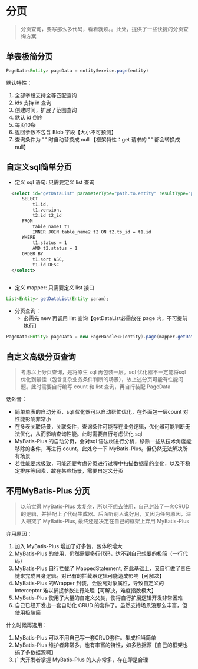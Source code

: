 # 分页

> 分页查询，要写那么多代码，看着就烦。。此处，提供了一些快捷的分页查询方案

## 单表极简分页
```java
PageData<Entity> pageData = entityService.page(entity)
```
默认特性：
1. 全部字段支持全等匹配查询
2. ids 支持 in 查询
3. 创建时间，扩展了范围查询
4. 默认 id 倒序
5. 每页10条
6. 返回参数不包含 Blob 字段【大小不可预测】
7. 查询条件为 "" 时自动替换成 null 【框架特性：get 请求的 "" 都会转换成 null】

## 自定义sql简单分页
- 定义 sql 语句: 只需要定义  list 查询
```xml
  <select id="getDataList" parameterType="path.to.entity" resultType="path.to.entity">
      SELECT
          t1.id,
          t1.version,
          t2.id t2_id
      FROM
          table_name1 t1
          INNER JOIN table_name2 t2 ON t2.ts_id = t1.id
      WHERE
          t1.status = 1
          AND t2.status = 1
      ORDER BY
          t1.sort ASC,
          t1.id DESC
  </select>
  
```
- 定义 mapper: 只需要定义  list 接口
```java
List<Entity> getDataList(Entity param);
```

- 分页查询：
  - 必需先 new 再调用 list 查询【getDataList必需放在 page 内，不可提前执行】
```java
PageData<Entity> pageData = new PageHandle<>(entity).page(mapper.getDataList(entity));
```

## 自定义高级分页查询
> 考虑以上分页查询，是将原生 sql 再包装一层。sql 优化器不一定能将sql 优化到最佳（包含复杂业务条件判断的场景），故上述分页可能有性能问题。此时需要自行编写 count 和 list 查询，再自行装配 PageData

话外音：
- 简单单表的自动分页，sql 优化器可以自动帮忙优化，在外面包一层count 对性能影响非常小
- 在多表关联场景，关联条件，查询条件可能存在业务逻辑，优化器可能判断无法优化，从而影响查询性能。此时需要自行考虑优化 sql
- MyBatis-Plus 的自动分页，会对sql 语法树进行分析，移除一些从技术角度能移除的条件，再进行 count。此处夸一下 MyBatis-Plus。但仍然无法解决所有场景
- 若性能要求极致，可能还要考虑分页进行过程中扫描数据量的变化，以及不稳定排序等因素，故在某些场景，需要自定义分页


## 不用MyBatis-Plus 分页
> 以前觉得 MyBatis-Plus 太复杂，所以不想去使用，自己封装了一套CRUD的逻辑，并搭配上了代码生成器。后面听别人说好用，又因为任务原因，深入研究了 MyBatis-Plus, 最终还是决定在自己的框架上弃用 MyBatis-Plus

弃用原因：
1. 加入 MyBatis-Plus 增加了好多包，包体积增大
2. MyBatis-Plus 的使用，仍然需要多行代码，达不到自己想要的极简（一行代码）
3. MyBatis-Plus 自行拦截了 MappedStatement, 在此基础上，又自行做了责任链来完成自身逻辑。对已有的拦截器逻辑可能造成影响【可解决】
4. MyBatis-Plus 的Wrapper 封装，会脱离对象属性，导致自定义的 Interceptor 难以捕捉参数进行处理【可解决，难度指数极大】
5. MyBatis-Plus 使用了大量的自定义父类，使得自行扩展逻辑开发非常困难
6. 自己已经开发出一套自动化 CRUD 的套件了。虽然支持场景没那么丰富，但使用极端简

什么时候再选用：
1. MyBatis-Plus 可以不用自己写一套CRUD套件。集成相当简单
2. MyBatis-Plus 维护者非常多，也有丰富的特性，如多数据源【自己的框架也搞了多数据源啊】
3. 广大开发者掌握 MyBatis-Plus 的人非常多，存在即是合理

